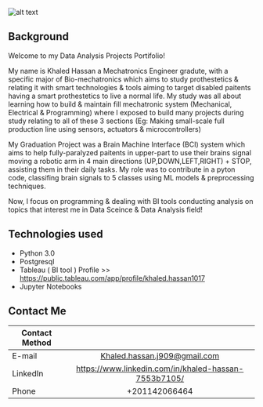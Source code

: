 ![alt text](https://images.unsplash.com/photo-1551288049-bebda4e38f71?ixlib=rb-1.2.1&ixid=MnwxMjA3fDB8MHxwaG90by1wYWdlfHx8fGVufDB8fHx8&auto=format&fit=crop&w=1170&q=80)

## Background
Welcome to my Data Analysis Projects Portifolio!

My name is Khaled Hassan a Mechatronics Engineer gradute, with a specific major of Bio-mechatronics which aims to study prothestetics & relating it with smart technologies & tools aiming to target disabled paitents having a smart prothestetics to live a normal life.
My study was all about learning how to build & maintain fill mechatronic system (Mechanical, Electrical & Programming) where I exposed to build many projects during study relating to all of these 3 sections (Eg: Making small-scale full production line using sensors, actuators & microcontrollers)

My Graduation Project was a Brain Machine Interface (BCI) system which aims to help fully-paralyzed paitents in upper-part to use their brains signal moving a robotic arm in 4 main directions (UP,DOWN,LEFT,RIGHT) + STOP, assisting them in their daily tasks. My role was to contribute in a pyton code, classifing brain signals to 5 classes using ML models & preprocessing techniques.

Now, I focus on programming & dealing with BI tools conducting analysis on topics that interest me in Data Sceince & Data Analysis field!

## Technologies used
* Python 3.0
* Postgresql
* Tableau ( BI tool ) Profile >> https://public.tableau.com/app/profile/khaled.hassan1017
* Jupyter Notebooks

## Contact Me
| Contact Method | |
| ------------- |:-------------:|
| E-mail        | Khaled.hassan.j909@gmail.com
| LinkedIn      | https://www.linkedin.com/in/khaled-hassan-7553b7105/
| Phone         | +201142066464
